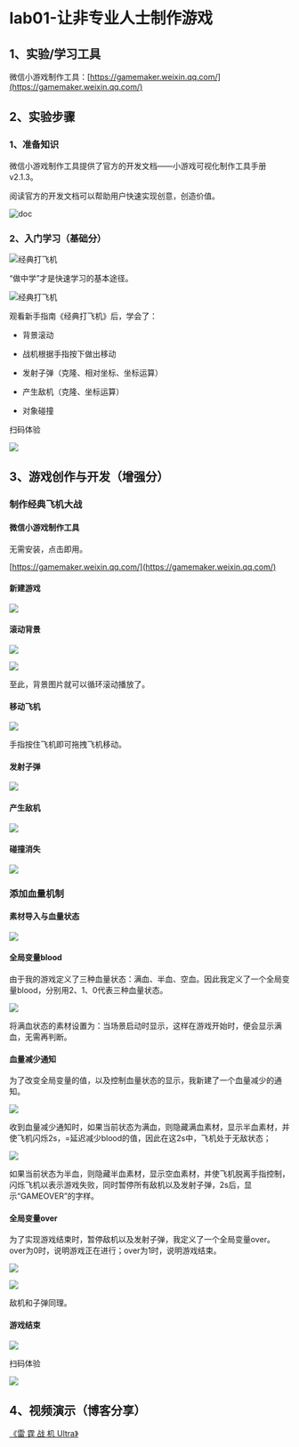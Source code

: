 # lab01-让非专业人士制作游戏

## 1、实验/学习工具

微信小游戏制作工具：[https://gamemaker.weixin.qq.com/](https://gamemaker.weixin.qq.com/)

## 2、实验步骤

### 1、准备知识

微信小游戏制作工具提供了官方的开发文档——小游戏可视化制作工具手册 v2.1.3。

阅读官方的开发文档可以帮助用户快速实现创意，创造价值。

![doc](screenshot/Screenshot%202023-09-01%20155322.png)

### 2、入门学习（基础分）

<img title="" src="screenshot/教学视频.png" alt="经典打飞机" data-align="inline">

“做中学”才是快速学习的基本途径。

![经典打飞机](screenshot/经典打飞机%20.png)

观看新手指南《经典打飞机》后，学会了：

- 背景滚动

- 战机根据手指按下做出移动

- 发射子弹（克隆、相对坐标、坐标运算）

- 产生敌机（克隆、坐标运算）

- 对象碰撞

扫码体验

![](screenshot/练手飞机_1694099664204.png)

## 3、游戏创作与开发（增强分）

### 制作经典飞机大战

#### 微信小游戏制作工具

无需安装，点击即用。

[https://gamemaker.weixin.qq.com/](https://gamemaker.weixin.qq.com/)

#### 新建游戏

![](screenshot/新建游戏.png)

#### 滚动背景

![](screenshot/滚动循环.png)

![](screenshot/自动移动.png)

至此，背景图片就可以循环滚动播放了。

#### 移动飞机

![](screenshot/任意拖拽.png)

手指按住飞机即可拖拽飞机移动。

#### 发射子弹

![](screenshot/发射子弹.png)

#### 产生敌机

![](screenshot/产生敌机.png)

#### 碰撞消失

![](screenshot/碰撞消失.png)

### 添加血量机制

#### 素材导入与血量状态

![](screenshot/导入素材.png)

#### 全局变量blood

由于我的游戏定义了三种血量状态：满血、半血、空血。因此我定义了一个全局变量blood，分别用2、1、0代表三种血量状态。

![](screenshot/全局变量blood.png)

将满血状态的素材设置为：当场景启动时显示，这样在游戏开始时，便会显示满血，无需再判断。

#### 血量减少通知

为了改变全局变量的值，以及控制血量状态的显示，我新建了一个血量减少的通知。

![](screenshot/血量减少1.png)

收到血量减少通知时，如果当前状态为满血，则隐藏满血素材，显示半血素材，并使飞机闪烁2s，=延迟减少blood的值，因此在这2s中，飞机处于无敌状态；

![](screenshot/血量减少2.png)

如果当前状态为半血，则隐藏半血素材，显示空血素材，并使飞机脱离手指控制，闪烁飞机以表示游戏失败，同时暂停所有敌机以及发射子弹，2s后，显示“GAMEOVER”的字样。

#### 全局变量over

为了实现游戏结束时，暂停敌机以及发射子弹，我定义了一个全局变量over。over为0时，说明游戏正在进行；over为1时，说明游戏结束。

![](screenshot/敌机over.png)

![](screenshot/子弹over.png)

敌机和子弹同理。

#### 游戏结束

![](screenshot/效果.png)

扫码体验

![](screenshot/雷霆战机Ultra.png)

## 4、视频演示（博客分享）

[《雷 霆 战 机 Ultra》](https://www.bilibili.com/video/BV18H4y1X72g/?vd_source=212ff176b778171e26249f81cfb5bdbc)
